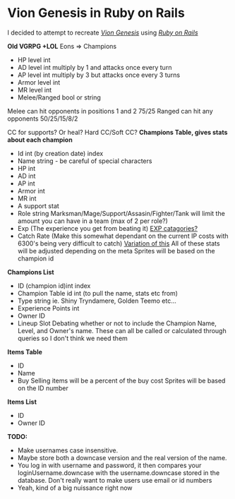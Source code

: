 # Vion Genesis in Ruby on Rails

I decided to attempt to recreate [*Vion Genesis*](http://ex5thgen.comyr.com) using [*Ruby on Rails*](http://rubyonrails.org)


**Old VGRPG +LOL**
Eons => Champions
* HP level int
* AD level int multiply by 1 and attacks once every turn
* AP level int multiply by 3 but attacks once every 3 turns
* Armor level int
* MR level int
* Melee/Ranged bool or string

Melee can hit opponents in positions 1 and 2 75/25
Ranged can hit any opponents 50/25/15/8/2

CC for supports? Or heal?
Hard CC/Soft CC?
**Champions Table, gives stats about each champion**
* Id int (by creation date) index
* Name string - be careful of special characters
* HP int
* AD int
* AP int
* Armor int
* MR int
* A support stat
* Role string Marksman/Mage/Support/Assasin/Fighter/Tank will limit the amount you can have in a team (max of 2 per role?)
* Exp (The experience you get from beating it) [EXP catagories?](http://bulbapedia.bulbagarden.net/wiki/Experience#Relation_to_level)
* Catch Rate (Make this somewhat dependant on the current IP costs with 6300's being very difficult to catch) [Variation of this](http://bulbapedia.bulbagarden.net/wiki/Catch_rate)
All of these stats will be adjusted depending on the meta
Sprites will be based on the champion id

**Champions List**
* ID (champion id)int index
* Champion Table id int (to pull the name, stats etc from)
* Type string ie. Shiny Tryndamere, Golden Teemo etc...
* Experience Points int
* Owner ID
* Lineup Slot
Debating whether or not to include the Champion Name, Level, and Owner's name. These can all be called or calculated through queries so I don't think we need them

**Items Table**
* ID
* Name
* Buy
Selling items will be a percent of the buy cost
Sprites will be based on the ID number

**Items List**
* ID
* Owner ID

**TODO:**
* Make usernames case insensitive. 
* Maybe store both a downcase version and the real version of the name. 
* You log in with username and password, it then compares your loginUsername.downcase with the username.downcase stored in the database. Don't really want to make users use email or id numbers
* Yeah, kind of a big nuissance right now